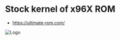# Stock kernel of x96X ROM

* <https://ultimate-rom.com/>

![Logo](https://ultimate-rom.com//Ultimate_ROM_Sign_Small.jpg)
